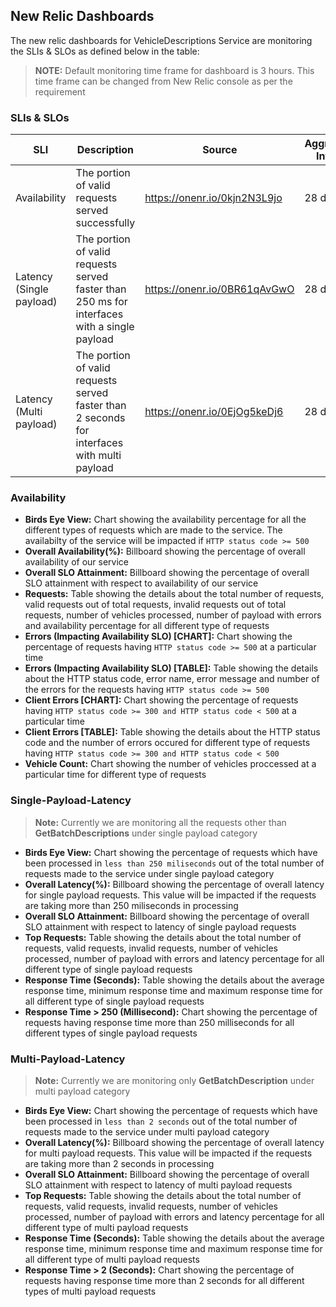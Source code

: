 ## New Relic Dashboards

The new relic dashboards for VehicleDescriptions Service are monitoring the SLIs & SLOs as defined below in the table:

> **NOTE:** Default monitoring time frame for dashboard is 3 hours. This time frame can be changed from New Relic console as per the requirement  

### SLIs & SLOs

| SLI               | Description                                    | Source                  |Aggregation Interval        |SLO Target  |
| ----------------- | ----------------------------------------------- | ----------------- | ------- | ---------- |
| ​Availability     | The portion of valid requests served successfully                | https://onenr.io/0kjn2N3L9jo |28 days | 99.9%  |
| ​Latency (Single payload) | The portion of valid requests served faster than 250 ms for interfaces with a single payload | https://onenr.io/0BR61qAvGwO |28 days | 99.9%  |
| ​Latency (Multi payload)  | The portion of valid requests served faster than 2 seconds for interfaces with multi payload | https://onenr.io/0EjOg5keDj6 |28 days | 99.5%  |


### Availability

- **Birds Eye View:** Chart showing the availability percentage for all the different types of requests which are made to the service. The availabilty of the service will be impacted if `HTTP status code >= 500`
- **Overall Availability(%):** Billboard showing the percentage of overall availability of our service
- **Overall SLO Attainment:** Billboard showing the percentage of overall SLO attainment with respect to availability of our service
- **Requests:** Table showing the details about the total number of requests, valid requests out of total requests, invalid requests out of total requests, number of vehicles processed, number of payload with errors and availability percentage for all different type of requests
- **Errors (Impacting Availability SLO) [CHART]:** Chart showing the percentage of requests having `HTTP status code >= 500` at a particular time
- **Errors (Impacting Availability SLO) [TABLE]:** Table showing the details about the HTTP status code, error name, error message and number of the errors for the requests having `HTTP status code >= 500` 
- **Client Errors [CHART]:** Chart showing the percentage of requests having `HTTP status code >= 300 and HTTP status code < 500` at a particular time
- **Client Errors [TABLE]:** Table showing the details about the HTTP status code and the number of errors occured for different type of requests having `HTTP status code >= 300 and HTTP status code < 500`
- **Vehicle Count:** Chart showing the number of vehicles proccessed at a particular time for different type of requests

### Single-Payload-Latency

> **Note:** Currently we are monitoring all the requests other than **GetBatchDescriptions** under single payload category

- **Birds Eye View:** Chart showing the percentage of requests which have been processed in `less than 250 miliseconds` out of the total number of requests made to the service under single payload category
- **Overall Latency(%):** Billboard showing the percentage of overall latency for single payload requests. This value will be impacted if the requests are taking more than 250 miliseconds in processing
- **Overall SLO Attainment:** Billboard showing the percentage of overall SLO attainment with respect to latency of single payload requests
- **Top Requests:** Table showing the details about the total number of requests, valid requests, invalid requests, number of vehicles processed, number of payload with errors and latency percentage for all different type of single payload requests
- **Response Time (Seconds):** Table showing the details about the average response time, minimum response time and maximum response time for all different type of single payload requests
- **Response Time > 250 (Millisecond):** Chart showing the percentage of requests having response time more than 250 milliseconds for all different types of single payload requests

### Multi-Payload-Latency

> **Note:** Currently we are monitoring only **GetBatchDescription** under multi payload category

- **Birds Eye View:** Chart showing the percentage of requests which have been processed in `less than 2 seconds` out of the total number of requests made to the service under multi payload category
- **Overall Latency(%):** Billboard showing the percentage of overall latency for multi payload requests. This value will be impacted if the requests are taking more than 2 seconds in processing
- **Overall SLO Attainment:** Billboard showing the percentage of overall SLO attainment with respect to latency of multi payload requests
- **Top Requests:** Table showing the details about the total number of requests, valid requests, invalid requests, number of vehicles processed, number of payload with errors and latency percentage for all different type of multi payload requests
- **Response Time (Seconds):** Table showing the details about the average response time, minimum response time and maximum response time for all different type of multi payload requests
- **Response Time > 2 (Seconds):** Chart showing the percentage of requests having response time more than 2 seconds for all different types of multi payload requests
